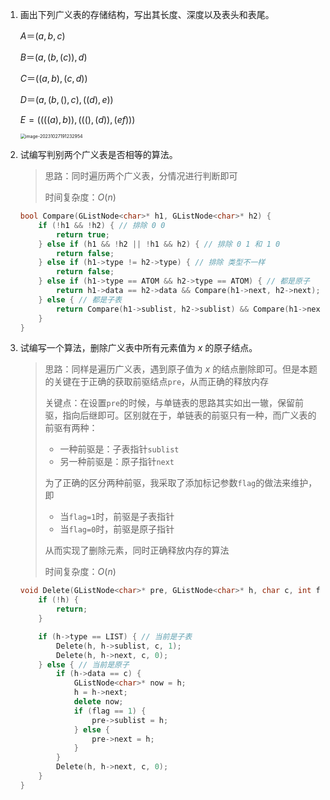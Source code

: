 1. 画出下列广义表的存储结构，写出其长度、深度以及表头和表尾。

    $A＝(a, b, c)$

    $B＝(a, (b, (c)), d)$

    $C＝((a, b), (c, d))$

    $D＝(a, (b, ( ), c), ((d), e))$

    $E=( (((a), b)), ((( ),(d)), (e f)))$

    <img src="C:/Users/%E8%91%A3%E6%96%87%E6%9D%B0/AppData/Roaming/Typora/typora-user-images/image-20231027191232954.png" alt="image-20231027191232954" style="zoom: 50%;" />

    

2. 试编写判别两个广义表是否相等的算法。

    > 思路：同时遍历两个广义表，分情况进行判断即可
    >
    > 时间复杂度：$O(n)$

    ```c++
    bool Compare(GListNode<char>* h1, GListNode<char>* h2) {
        if (!h1 && !h2) { // 排除 0 0
            return true;
        } else if (h1 && !h2 || !h1 && h2) { // 排除 0 1 和 1 0
            return false;
        } else if (h1->type != h2->type) { // 排除 类型不一样
            return false;
        } else if (h1->type == ATOM && h2->type == ATOM) { // 都是原子
            return h1->data == h2->data && Compare(h1->next, h2->next);
        } else { // 都是子表
            return Compare(h1->sublist, h2->sublist) && Compare(h1->next, h2->next);
        }
    }
    ```

3. 试编写一个算法，删除广义表中所有元素值为 $x$ 的原子结点。

    > 思路：同样是遍历广义表，遇到原子值为 $x$ 的结点删除即可。但是本题的关键在于正确的获取前驱结点`pre`，从而正确的释放内存
    >
    > 关键点：在设置`pre`的时候，与单链表的思路其实如出一辙，保留前驱，指向后继即可。区别就在于，单链表的前驱只有一种，而广义表的前驱有两种：
    >
    > - 一种前驱是：子表指针`sublist`
    > - 另一种前驱是：原子指针`next`
    >
    > 为了正确的区分两种前驱，我采取了添加标记参数`flag`的做法来维护，即
    >
    > - 当`flag=1`时，前驱是子表指针
    > - 当`flag=0`时，前驱是原子指针
    >
    > 从而实现了删除元素，同时正确释放内存的算法
    >
    > 时间复杂度：$O(n)$

    ```c++
    void Delete(GListNode<char>* pre, GListNode<char>* h, char c, int flag) {
        if (!h) {
            return;
        }
    
        if (h->type == LIST) { // 当前是子表
            Delete(h, h->sublist, c, 1);
            Delete(h, h->next, c, 0);
        } else { // 当前是原子
            if (h->data == c) {
                GListNode<char>* now = h;
                h = h->next;
                delete now;
                if (flag == 1) {
                    pre->sublist = h;
                } else {
                    pre->next = h;
                }
            }
            Delete(h, h->next, c, 0);
        }
    }
    ```
